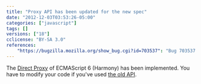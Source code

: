 ```yaml
---
title: "Proxy API has been updated for the new spec"
date: "2012-12-03T03:53:26-05:00"
categories: ["javascript"]
tags: []
versions: ["18"]
cclicense: "BY-SA 3.0"
references:
    "https://bugzilla.mozilla.org/show_bug.cgi?id=703537": "Bug 703537 – Implement Harmony direct proxies"
---
```

The [Direct Proxy](https://developer.mozilla.org/en-US/docs/Web/JavaScript/Reference/Global_Objects/Proxy) of ECMAScript 6 (Harmony) has been implemented. You have to modify your code if you've used [the old API](https://developer.mozilla.org/en-US/docs/Web/JavaScript/Old_Proxy_API).
